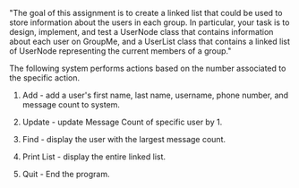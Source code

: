 "The goal of this assignment is to create a linked list that could be used to store information about the users in each group. In particular, your task is to design, implement, and test a UserNode class that contains information about each user on GroupMe, and a UserList class that contains a linked list of UserNode representing the current members of a group."

The following system performs actions based on the number associated to the specific action.

1) Add - add a user's first name, last name, username, phone number, and message count to system.

2) Update - update Message Count of specific user by 1.

3) Find - display the user with the largest message count.

4) Print List - display the entire linked list.

5) Quit - End the program.
